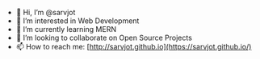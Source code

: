 - 👋 Hi, I’m @sarvjot
- 👀 I’m interested in Web Development
- 🌱 I’m currently learning MERN
- 💞️ I’m looking to collaborate on Open Source Projects
- 📫 How to reach me: [http://sarvjot.github.io](https://sarvjot.github.io/)

